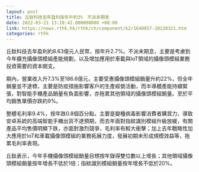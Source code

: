 ```yaml
---
layout: post
title: 丘鈦科技去年盈利按年升約3%　不派末期息
date: 2022-03-21 13:28:42.000000000 +08:00
link: https://news.rthk.hk/rthk/ch/component/k2/1640057-20220321.htm
categories: rthk
---
```


丘鈦科技去年盈利約8.63億元人民幣，按年升2.7%。不派末期息，主要是考慮到今年擴充攝像頭模組產能規劃，以及增加應用於車載與IoT領域的攝像頭模組業務投資需要的資本開支。

期內，營業收入升7.3%至186.6億元，主要受惠攝像頭模組銷量升約22%，但全年銷量並不達標，主要是防疫措施影響客戶的生產經營活動，而半導體產能持續緊張，對智能手機產品銷量有負面影響，亦拖累其他領域的攝像頭模組銷量。至於平均銷售單價亦跌約9%。

整體毛利率9.4%，按年跌0.8個百分點，主要是變種病毒影響消費者購買力，導致安卓系統的高端智能手機出貨不達預期，而去年面對指紋識別模組升級放緩，有關產品平均售價明顯下跌，亦面對激烈競爭，毛利率有較大衝擊；加上去年戰略性加大應用於IoT和車載攝像頭模組的業務拓展力度，發展初期未形成規模效益等，拖累毛利率表現。

丘鈦表示，今年手機攝像頭模組銷量目標按年錄得雙位數以上增長；其他領域攝像頭模組銷量按年增長不低於1倍；指紋識別模組銷量按年增長不低於20%。
